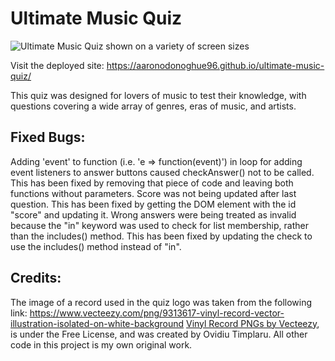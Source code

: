 # Ultimate Music Quiz

![Ultimate Music Quiz shown on a variety of screen sizes](assets/images/ultimate-music-quiz.png)

Visit the deployed site: https://aaronodonoghue96.github.io/ultimate-music-quiz/

This quiz was designed for lovers of music to test their knowledge, with questions covering a wide array of genres, eras of music, and artists.

## Fixed Bugs:
Adding 'event' to function (i.e. 'e => function(event)') in loop for adding event listeners to answer buttons caused checkAnswer() not to be called. This has been fixed by removing that piece of code and leaving both functions without parameters.
Score was not being updated after last question. This has been fixed by getting the DOM element with the id "score" and updating it.
Wrong answers were being treated as invalid because the "in" keyword was used to check for list membership, rather than the includes() method. This has been fixed by updating the check to use the includes() method instead of "in".

## Credits:
The image of a record used in the quiz logo was taken from the following link: https://www.vecteezy.com/png/9313617-vinyl-record-vector-illustration-isolated-on-white-background <a href="https://www.vecteezy.com/free-png/vinyl-record">Vinyl Record PNGs by Vecteezy</a>, is under the Free License, and was created by Ovidiu Timplaru.
All other code in this project is my own original work.
